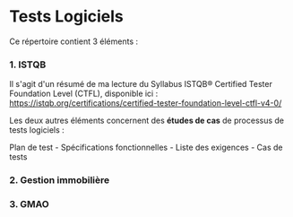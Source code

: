 # Tests Logiciels

Ce répertoire contient 3 éléments : 

### 1. ISTQB 
Il s'agit d'un résumé de ma lecture du Syllabus ISTQB® Certified Tester Foundation Level (CTFL), disponible ici :
https://istqb.org/certifications/certified-tester-foundation-level-ctfl-v4-0/

Les deux autres éléments concernent des **études de cas** de processus de tests logiciels :

Plan de test - Spécifications fonctionnelles - Liste des exigences - Cas de tests


### 2. Gestion immobilière

### 3. GMAO
